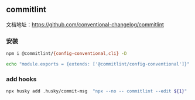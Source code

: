 ## commitlint

文档地址：https://github.com/conventional-changelog/commitlint

### 安装

```bash
npm i @commitlint/{config-conventional,cli} -D
```

```bash
echo "module.exports = {extends: ['@commitlint/config-conventional']}" > commitlint.config.js
```

### add hooks

```bash
npx husky add .husky/commit-msg  "npx --no -- commitlint --edit ${1}"
```
